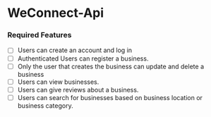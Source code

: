 # WeConnect-Api

### Required Features
- [ ] Users can create an account and log in
- [ ] Authenticated Users can register a business.
- [ ] Only the user that creates the business can update and delete a business
- [ ] Users can view businesses.
- [ ] Users can give reviews about a business.
- [ ] Users can search for businesses based on business location or business category.
